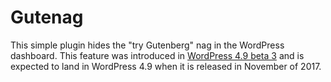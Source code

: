 # Gutenag

This simple plugin hides the "try Gutenberg" nag in the WordPress dashboard. This feature was introduced in [WordPress 4.9 beta 3](https://wordpress.org/news/2017/10/wordpress-4-9-beta-3/) and is expected to land in WordPress 4.9 when it is released in November of 2017.
